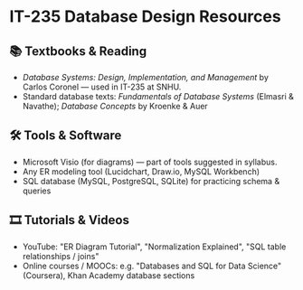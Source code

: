 # IT-235 Database Design Resources

## 📚 Textbooks & Reading

- *Database Systems: Design, Implementation, and Management* by Carlos Coronel — used in IT-235 at SNHU.  
- Standard database texts: *Fundamentals of Database Systems* (Elmasri & Navathe); *Database Concepts* by Kroenke & Auer  

## 🛠 Tools & Software

- Microsoft Visio (for diagrams) — part of tools suggested in syllabus.  
- Any ER modeling tool (Lucidchart, Draw.io, MySQL Workbench)  
- SQL database (MySQL, PostgreSQL, SQLite) for practicing schema & queries  

## 🎞 Tutorials & Videos

- YouTube: "ER Diagram Tutorial", "Normalization Explained", "SQL table relationships / joins"  
- Online courses / MOOCs: e.g. "Databases and SQL for Data Science" (Coursera), Khan Academy database sections  
